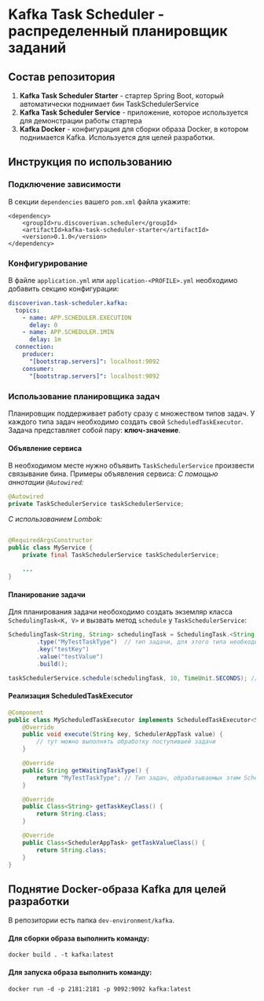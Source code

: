 # Kafka Task Scheduler - распределенный планировщик заданий

## Состав репозитория

1. **Kafka Task Scheduler Starter** - стартер Spring Boot, который автоматически поднимает бин TaskSchedulerService
2. **Kafka Task Scheduler Service** - приложение, которое используется для демонстрации работы стартера
3. **Kafka Docker** - конфигурация для сборки образа Docker, в котором поднимается Kafka. Используется для целей разработки.

## Инструкция по использованию

### Подключение зависимости

В секции `dependencies` вашего `pom.xml` файла укажите:

```
<dependency>
    <groupId>ru.discoverivan.scheduler</groupId>
    <artifactId>kafka-task-scheduler-starter</artifactId>
    <version>0.1.0</version>
</dependency>
```

### Конфигурирование

В файле `application.yml` или `application-<PROFILE>.yml` необходимо добавить секцию конфигурации:

```yaml
discoverivan.task-scheduler.kafka:
  topics:
    - name: APP.SCHEDULER.EXECUTION
      delay: 0
    - name: APP.SCHEDULER.1MIN
      delay: 1m
  connection:
    producer:
      "[bootstrap.servers]": localhost:9092
    consumer:
      "[bootstrap.servers]": localhost:9092
```

### Использование планировщика задач
Планировщик поддерживает работу сразу с множеством типов задач. У каждого типа задач необходимо создать свой `ScheduledTaskExecutor`. 
Задача представляет собой пару: **ключ-значение**.

#### Объявление сервиса

В необходимом месте нужно объявить `TaskSchedulerService` произвести связывание бина. Примеры объявления сервиса:
*С помощью аннотации `@Autowired`:*

```java
@Autowired
private TaskSchedulerService taskSchedulerService;
```

*С использованием Lombok:*

```java

@RequiredArgsConstructor
public class MyService {
    private final TaskSchedulerService taskSchedulerService;
    
    ...
}
```

#### Планирование задачи
Для планирования задачи необоходимо создать экземляр класса `SchedulingTask<K, V>` и вызвать метод `schedule`
у `TaskSchedulerService`:

```java
SchedulingTask<String, String> schedulingTask = SchedulingTask.<String, String>builder()
        .type("MyTestTaskType")  // тип задачи, для этого типа необходимо реализовать ScheduledTaskExecutor
        .key("testKey")
        .value("testValue")
        .build();

taskSchedulerService.schedule(schedulingTask, 10, TimeUnit.SECONDS); // Откладывает задачу на 10 секунд
```

#### Реализация ScheduledTaskExecutor
```java
@Component
public class MyScheduledTaskExecutor implements ScheduledTaskExecutor<String, SchedulerAppTask> {
    @Override
    public void execute(String key, SchedulerAppTask value) {
        // тут можно выполнять обработку поступившей задачи
    }

    @Override
    public String getWaitingTaskType() {
        return "MyTestTaskType"; // Тип задач, обрабатываемых этим ScheduledTaskExecutor
    }

    @Override
    public Class<String> getTaskKeyClass() {
        return String.class;
    }

    @Override
    public Class<SchedulerAppTask> getTaskValueClass() {
        return String.class;
    }
}
```

## Поднятие Docker-образа Kafka для целей разработки
В репозитории есть папка `dev-environment/kafka`. 
#### Для сборки образа выполнить команду:
```shell
docker build . -t kafka:latest
```
#### Для запуска образа выполнить команду:
```shell
docker run -d -p 2181:2181 -p 9092:9092 kafka:latest
```
